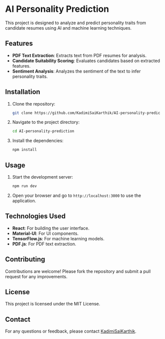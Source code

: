 # AI Personality Prediction

This project is designed to analyze and predict personality traits from candidate resumes using AI and machine learning techniques.

## Features
- **PDF Text Extraction**: Extracts text from PDF resumes for analysis.
- **Candidate Suitability Scoring**: Evaluates candidates based on extracted features.
- **Sentiment Analysis**: Analyzes the sentiment of the text to infer personality traits.

## Installation
1. Clone the repository:
   ```bash
   git clone https://github.com/KadimiSaiKarthik/AI-personality-prediction.git
   ```
2. Navigate to the project directory:
   ```bash
   cd AI-personality-prediction
   ```
3. Install the dependencies:
   ```bash
   npm install
   ```

## Usage
1. Start the development server:
   ```bash
   npm run dev
   ```
2. Open your browser and go to `http://localhost:3000` to use the application.

## Technologies Used
- **React**: For building the user interface.
- **Material-UI**: For UI components.
- **TensorFlow.js**: For machine learning models.
- **PDF.js**: For PDF text extraction.

## Contributing
Contributions are welcome! Please fork the repository and submit a pull request for any improvements.

## License
This project is licensed under the MIT License.

## Contact
For any questions or feedback, please contact [KadimiSaiKarthik](https://github.com/KadimiSaiKarthik).
